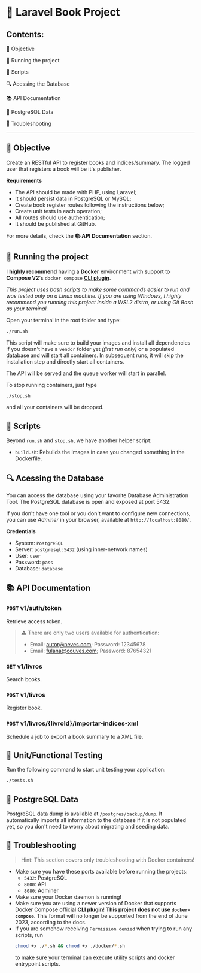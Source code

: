 # 🐘 Laravel Book Project

## Contents:

🎯 Objective

🏃 Running the project

📄 Scripts

🔍 Acessing the Database

📚 API Documentation

📂 PostgreSQL Data

🚧 Troubleshooting

---

## 🎯 Objective

Create an RESTful API to register books and indices/summary. The logged user that registers a book will be it's publisher.

**Requirements**

- The API should be made with PHP, using Laravel;
- It should persist data in PostgreSQL or MySQL;
- Create book register routes following the instructions below;
- Create unit tests in each operation;
- All routes should use authentication;
- It should be published at GitHub.

For more details, check the **📚 API Documentation** section.

## 🏃 Running the project

I **highly recommend** having a **Docker** environment with support to **Compose V2**'s `docker compose` [**CLI plugin**](https://docs.docker.com/compose/install/linux/).

_This project uses bash scripts to make some commands easier to run and was tested only on a Linux machine. If you are using Windows, I highly recommend you running this project inside a WSL2 distro, or using Git Bash as your terminal._

Open your terminal in the root folder and type:

```sh
./run.sh
```

This script will make sure to build your images and install all dependencies if you doesn't have a `vendor` folder yet _(first run only)_ or a populated database and will start all containers. In subsequent runs, it will skip the installation step and directly start all containers.

The API will be served and the queue worker will start in parallel.

To stop running containers, just type

```sh
./stop.sh
```

and all your containers will be dropped.

## 📄 Scripts

Beyond `run.sh` and `stop.sh`, we have another helper script:

- `build.sh`: Rebuilds the images in case you changed something in the Dockerfile.

## 🔍 Acessing the Database

You can access the database using your favorite Database Administration Tool. The PostgreSQL database is open and exposed at port 5432.

If you don't have one tool or you don't want to configure new connections, you can use _Adminer_ in your browser, available at `http://localhost:8080/`.

**Credentials**

- System: `PostgreSQL`
- Server: `postgresql:5432` (using inner-network names)
- User: `user`
- Password: `pass`
- Database: `database`

## 📚 API Documentation

### `POST` v1/auth/token

Retrieve access token.

> ⚠️ There are only two users available for authentication:
>
> - Email: autor@neves.com; Password: 12345678
> - Email: fulana@couves.com; Password: 87654321

### `GET` v1/livros

Search books.

### `POST` v1/livros

Register book.

### `POST` v1/livros/{livroId}/importar-indices-xml

Schedule a job to export a book summary to a XML file.

## 🧪 Unit/Functional Testing

Run the following command to start unit testing your application:

```sh
./tests.sh
```

## 📂 PostgreSQL Data

PostgreSQL data dump is available at `/postgres/backup/dump`. It automatically imports all information to the database if it is not populated yet, so you don't need to worry about migrating and seeding data.

## 🚧 Troubleshooting

> Hint: This section covers only troubleshooting with Docker containers!

- Make sure you have these ports available before running the projects:
  - `5432`: PostgreSQL
  - `8000`: API
  - `8080`: Adminer
- Make sure your Docker daemon is running!
- Make sure you are using a newer version of Docker that supports Docker Compose official [**CLI plugin**](https://docs.docker.com/compose/install/linux/)! **This project does not use `docker-compose`**. This format will no longer be supported from the end of June 2023, according to the docs.
- If you are somehow receiving `Permission denied` when trying to run any scripts, run
  ```sh
  chmod +x ./*.sh && chmod +x ./docker/*.sh
  ```
  to make sure your terminal can execute utility scripts and docker entrypoint scripts.
